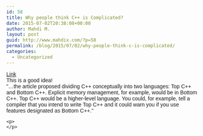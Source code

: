```yaml
---
id: 58
title: Why people think C++ is Complicated?
date: 2015-07-02T20:38:08+00:00
author: Mahdi M.
layout: post
guid: http://www.mahdix.com/?p=58
permalink: /blog/2015/07/02/why-people-think-c-is-complicated/
categories:
  - Uncategorized
---
```

<div dir="ltr">
  <div class="gmail_default" style="font-family:tahoma,sans-serif">
    <a href="http://www.easycppcodes.com/article/why-people-think-c-is-complicated/">Link</a>
  </div>
  
  <div class="gmail_default" style="font-family:tahoma,sans-serif">
  </div>
  
  <div class="gmail_default" style="font-family:tahoma,sans-serif">
    This is a good idea!
  </div>
  
  <div class="gmail_default" style="font-family:tahoma,sans-serif">
    "&#8230;the article proposed dividing C++ conceptually into two languages: Top C++ and Bottom C++. Explicit memory management, for example, would be in Bottom C++. Top C++ would be a higher-level language. You could, for example, tell a compiler that you intend to write Top C++ and it could warn you if you use features designated as Bottom C++."
  </div>
  
  <div class="gmail_default" style="font-family:tahoma,sans-serif">
  </div>
  
  <div class="gmail_default" style="font-family:tahoma,sans-serif">
  </div>
  
  <p>
    </div> 
    
    <p>
    </p>